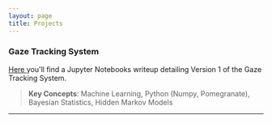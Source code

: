 ```yaml
---
layout: page
title: Projects
---
```


### Gaze Tracking System
<a href="https://stevebottos.github.io/jupnotes/GazeTrackerWriteup/" target="_blank">Here </a>you'll find a Jupyter Notebooks writeup detailing Version 1 of the Gaze Tracking System.
> **Key Concepts**: Machine Learning, Python (Numpy, Pomegranate), Bayesian Statistics, Hidden Markov Models
---

